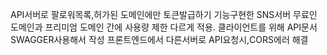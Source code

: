 API서버로 팔로워목록,허가된 도메인에만 토큰발급하기 기능구현한 SNS서버
무료인 도메인과 프리미엄 도메인 간에 사용량 제한 다르게 적용.
클라이언트를 위해 API문서 SWAGGER사용해서 작성
프론트엔드에서 다른서버로 API요청시,CORS에러 해결
